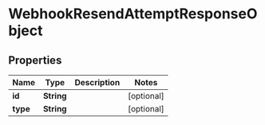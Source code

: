

# WebhookResendAttemptResponseObject


## Properties

| Name | Type | Description | Notes |
|------------ | ------------- | ------------- | -------------|
|**id** | **String** |  |  [optional] |
|**type** | **String** |  |  [optional] |



